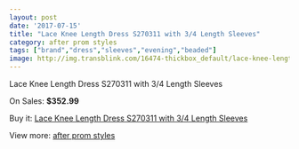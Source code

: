 ```yaml
---
layout: post
date: '2017-07-15'
title: "Lace Knee Length Dress S270311 with 3/4 Length Sleeves"
category: after prom styles
tags: ["brand","dress","sleeves","evening","beaded"]
image: http://img.transblink.com/16474-thickbox_default/lace-knee-length-dress-s270311-with-3-4-length-sleeves.jpg
---
```

Lace Knee Length Dress S270311 with 3/4 Length Sleeves

On Sales: **$352.99**
<a href="https://www.transblink.com/en/after-prom-styles/5210-lace-knee-length-dress-s270311-with-3-4-length-sleeves.html"><amp-img layout="responsive" width="600" height="600" src="//img.transblink.com/16474-thickbox_default/lace-knee-length-dress-s270311-with-3-4-length-sleeves.jpg" alt="Lace Knee Length Dress S270311 with 3/4 Length Sleeves 0" /></a>
<a href="https://www.transblink.com/en/after-prom-styles/5210-lace-knee-length-dress-s270311-with-3-4-length-sleeves.html"><amp-img layout="responsive" width="600" height="600" src="//img.transblink.com/16476-thickbox_default/lace-knee-length-dress-s270311-with-3-4-length-sleeves.jpg" alt="Lace Knee Length Dress S270311 with 3/4 Length Sleeves 1" /></a>
<a href="https://www.transblink.com/en/after-prom-styles/5210-lace-knee-length-dress-s270311-with-3-4-length-sleeves.html"><amp-img layout="responsive" width="600" height="600" src="//img.transblink.com/16475-thickbox_default/lace-knee-length-dress-s270311-with-3-4-length-sleeves.jpg" alt="Lace Knee Length Dress S270311 with 3/4 Length Sleeves 2" /></a>

Buy it: [Lace Knee Length Dress S270311 with 3/4 Length Sleeves](https://www.transblink.com/en/after-prom-styles/5210-lace-knee-length-dress-s270311-with-3-4-length-sleeves.html "Lace Knee Length Dress S270311 with 3/4 Length Sleeves")

View more: [after prom styles](https://www.transblink.com/en/55-after-prom-styles "after prom styles")